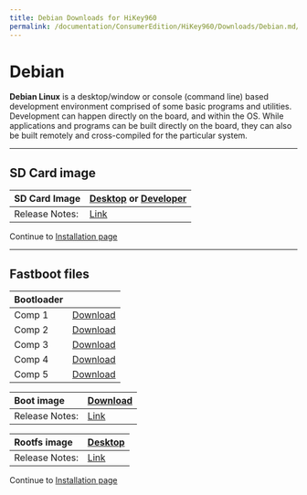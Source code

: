 ```yaml
---
title: Debian Downloads for HiKey960
permalink: /documentation/ConsumerEdition/HiKey960/Downloads/Debian.md/
---
```

# Debian

**Debian Linux** is a desktop/window or console (command line) based development environment comprised of some basic programs and utilities. Development can happen directly on the board, and within the OS. While applications and programs can be built directly on the board, they can also be built remotely and cross-compiled for the particular system.

***

## SD Card image

|   SD Card Image   |    [Desktop]() or [Developer]()     |
|:------------------|:------------------------------------|
|Release Notes:     |[Link]()                             |

Continue to [Installation page](../Installation/README.md)

***

## Fastboot files

|   Bootloader |                        |
|:-------------|:-----------------------|
| Comp 1       | [Download]()           |
| Comp 2       | [Download]()           |
| Comp 3       | [Download]()           |
| Comp 4       | [Download]()           |
| Comp 5       | [Download]()           |

|   Boot image      |    [Download]()        |
|:------------------|:-----------------------|
|Release Notes:     |[Link]()                |

|   Rootfs image    |    [Desktop]()                    |
|:------------------|:----------------------------------|
|Release Notes:     |[Link]()                           |

Continue to [Installation page](../Installation/README.md)
